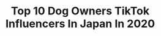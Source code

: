 ---
title: Top 10 Dog Owners TikTok Influencers In Japan In 2020
description: >-
  Find top dog owners TikTok influencers in Japan in 2020. Most popular hashtags: #tiktok #dog #love #stayathome.
platform: TikTok
profiles:
  - username: "shibakoma"
    fullname: >-
      柴犬コマリ
    location: "Japan"
    followers: 4485357
    engagement: 1580
    commentsToLikes: 0.007390
    id: ck7zo0tczgqjg0j78ae1gr5qf
    verified: true
    hashtags: "#levelupchallege, #tutorial, #love, #report"
  - username: "mr.petlover"
    fullname: >-
      Corgi Baby
    location: "Japan"
    followers: 228569
    engagement: 1407
    commentsToLikes: 0.007958
    id: ck8knoep2e1de0j78qky2yyf8
    verified: false
    hashtags: "#panda, #cool, #love"
  - username: "azchpn"
    fullname: >-
      Panna
    location: "Japan"
    followers: 1792408
    engagement: 1320
    commentsToLikes: 0.006546
    id: ck80noiqidmqp0j78g46afzcl
    verified: true
    hashtags: "#tiktok, #itwasntme, #cutedog, #bananadrop"
  - username: "pon_pon_ponchan"
    fullname: >-
      🍬🎃ぽんちゃん🎃🍬
    location: "Japan"
    followers: 1154281
    engagement: 1211
    commentsToLikes: 0.014908
    id: ck94ns1ag84wy0j78f0ayhzn2
    verified: false
    hashtags: "#march, #tiktok, #greenscreen, #playballathome"
  - username: "kitakaze_s_lili"
    fullname: >-
      kitakaze
    location: "Japan"
    followers: 780354
    engagement: 830
    commentsToLikes: 0.008614
    id: ck9tuc1cql3tt0j78b291sp14
    verified: true
    hashtags: "#relax, #tiktok, #training, #tobecontinued"
  - username: "redpawroman"
    fullname: >-
      Red Paw Roman
    location: "Japan"
    followers: 45729
    engagement: 669
    commentsToLikes: 0.010492
    id: ck83yrkhgv36w0j78am34znwn
    verified: false
    hashtags: "#asmr, #munchies, #funny, #kong"
  - username: "iroha1011wcorgi"
    fullname: >-
      いろは
    location: "Japan"
    followers: 31458
    engagement: 668
    commentsToLikes: 0.018237
    id: ck9sjip893tgj0j787swczjd6
    verified: false
    hashtags: "#puppy"
  - username: "jungkook.0630"
    fullname: >-
      ♥️Jungkook♥️
    location: "Japan"
    followers: 83467
    engagement: 2603
    commentsToLikes: 0.046449
    id: ck8za6jo20iwm0j787tp5msk6
    verified: false
    hashtags: "#iu, #donghae, #conversehigh, #jhope"
  - username: "orisa0510"
    fullname: >-
      おりさ
    location: "Japan"
    followers: 288366
    engagement: 480
    commentsToLikes: 0.030922
    id: ck9tu9lwrkfiy0j780e36ykb5
    verified: false
    hashtags: "#tiktoktrip, #wannabeitzy, #tokyo, #fakedj"
  - username: "kenken_baaaa"
    fullname: >-
      けんけん / kenta
    location: "Japan"
    followers: 168585
    engagement: 1401
    commentsToLikes: 0.012989
    id: cka0jqqkaj5es0i7843ofzh5h
    verified: false
    hashtags: "#tikdog, #frenchtoast, #rose, #baristalife"
---